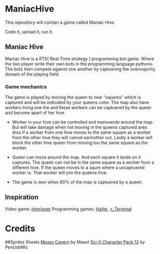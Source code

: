 # ManiacHive

This repository will contian a game called Maniac Hive.

Code it, upload it, run it. 

## Maniac Hive
Maniac Hive is a RTS( Real-Time strategy ) programming bot game. 
Where the two player write their own bots in the programming language pythons.
The bots then compete against one another by captuering the overmajority domain 
of the playing field.

### Game mechanics
The game is played by moving the queen to new "squares" which is captured and 
will be indicated by your queens color. The map also have workers living one the 
and these workers can be captuered by the queen and become apart of her hive.

* Worker in your hive can be controlled and manuverde around the map. But will
  take damage when not moving in the queens captured area. Also if a worker from 
  one hive moves to the same square as a worker from the other hive they will 
  cancel eachother out. Lastly a worker will block the other hive queen from moving
  too the same square as the worker.

* Queen can move around the map. And each square it lands on it captures. The queen 
  can not be in the same square as a worker from a different hive. If the queen moves
  to a squre where a uncaptuered worker is. That worker will join the queens hive.

* The game is won when 80% of the map is captuered by a queen. 

## Inspiration
Video game: [Interloper](http://interlopergame.com/)
Programming games: [Halite](https://halite.io/), [>_Terminal](https://terminal.c1games.com/)

# Credits
##Sprites Sheets
[Mossy Cavern](https://maaot.itch.io/mossy-cavern) by Maaot
[Sci-fi Character Pack 12](https://penusbmic.itch.io/sci-fi-character-pack-12) by PenUsbMic

